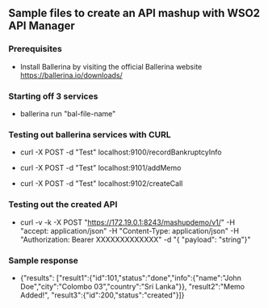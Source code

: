 ## Sample files to create an API mashup with WSO2 API Manager

### Prerequisites
* Install Ballerina by visiting the official Ballerina website
https://ballerina.io/downloads/

### Starting off 3 services
* ballerina run "bal-file-name"

### Testing out ballerina services with CURL
* curl -X POST -d "Test" localhost:9100/recordBankruptcyInfo

* curl -X POST -d "Test" localhost:9101/addMemo

* curl -X POST -d "Test" localhost:9102/createCall

### Testing out the created API
* curl -v -k -X POST "https://172.19.0.1:8243/mashupdemo/v1/" -H "accept: application/json" -H "Content-Type: application/json" -H "Authorization: Bearer XXXXXXXXXXXXX" -d "{ \"payload\": \"string\"}"

### Sample response
* {"results": ["result1":{"id":101,"status":"done","info":{"name":"John Doe","city":"Colombo 03","country":"Sri Lanka"}}, "result2":"Memo Added!", "result3":{"id":200,"status":"created"}]}
